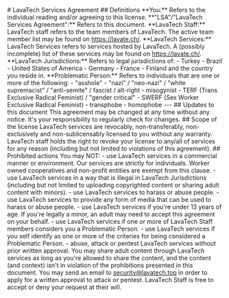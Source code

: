 \# LavaTech Services Agreement ## Definitions \*\*You:\*\* Refers to the individual reading and/or agreeing to this license. \*\*"LSA"/"LavaTech Services Agreement":\*\* Refers to this document. \*\*LavaTech Staff:\*\* LavaTech staff refers to the team members of LavaTech. The active team member list may be found on https://lavate.ch/. \*\*LavaTech Services:\*\* LavaTech Services refers to services hosted by LavaTech. A (possibly incomplete) list of these services may be found on https://lavate.ch/. \*\*LavaTech Jurisdictions:\*\* Refers to legal jurisdictions of: - Turkey - Brazil - United States of America - Germany - France - Finland and the country you reside in. \*\*Problematic Person:\*\* Refers to individuals that are one or more of the following: - "asshole" - "nazi" / "neo-nazi" / "white supremacist" / "anti-semite" / fascist / alt-right - misogynist - TERF (Trans Exclusive Radical Feminist) / "gender critical" - SWERF (Sex Worker Exclusive Radical Feminist) - transphobe - homophobe --- ## Updates to this document This agreement may be changed at any time without any notice. It's your responsibility to regularly check for changes. ## Scope of the license LavaTech services are revocably, non-transferably, non-exclusively and non-sublicensably licensed to you without any warranty. LavaTech staff holds the right to revoke your license to any/all of services for any reason (including but not limited to violations of this agreement). ## Prohibited actions You may NOT: - use LavaTech services in a commercial manner or environment. Our services are strictly for individuals. Worker owned cooperatives and non-profit entities are exempt from this clause. - use LavaTech services in a way that is illegal in LavaTech Jurisdictions (including but not limited to uploading copyrighted content or sharing adult content with minors). - use LavaTech services to harass or abuse people. - use LavaTech services to provide any form of media that can be used to harass or abuse people. - use LavaTech services if you're under 13 years of age. If you're legally a minor, an adult may need to accept this agreement on your behalf. - use LavaTech services if one or more of LavaTech Staff members considers you a Problematic Person. - use LavaTech services if you self identify as one or more of the criteries for being considered a Problematic Person. - abuse, attack or pentest LavaTech services without prior written approval. You may share adult content through LavaTech services as long as you're allowed to share the content, and the content (and context) isn't in violation of the prohibitions presented in this document. You may send an email to security@lavatech.top in order to apply for a written approval to attack or pentest. LavaTech Staff is free to accept or deny your request at their will.